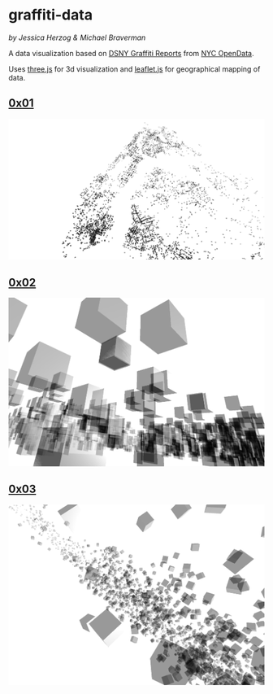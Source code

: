 # graffiti-data
*by Jessica Herzog & Michael Braverman*

A data visualization based on [DSNY Graffiti Reports]( https://data.cityofnewyork.us/City-Government/DSNY-Graffiti-Information/gpwd-npar) from [ NYC OpenData](https://data.cityofnewyork.us/).

Uses [three.js](https://threejs.org/) for 3d visualization and [leaflet.js](http://leafletjs.com/) for geographical mapping of data.

## [0x01](https://jessherzog.github.io/graffiti-data/01/index.html)
![0x01](img/01.png)

## [0x02](https://jessherzog.github.io/graffiti-data/02/index.html)
![0x02](img/02.png)

## [0x03](https://jessherzog.github.io/graffiti-data/02/index.html)
![0x02](img/03.png)
